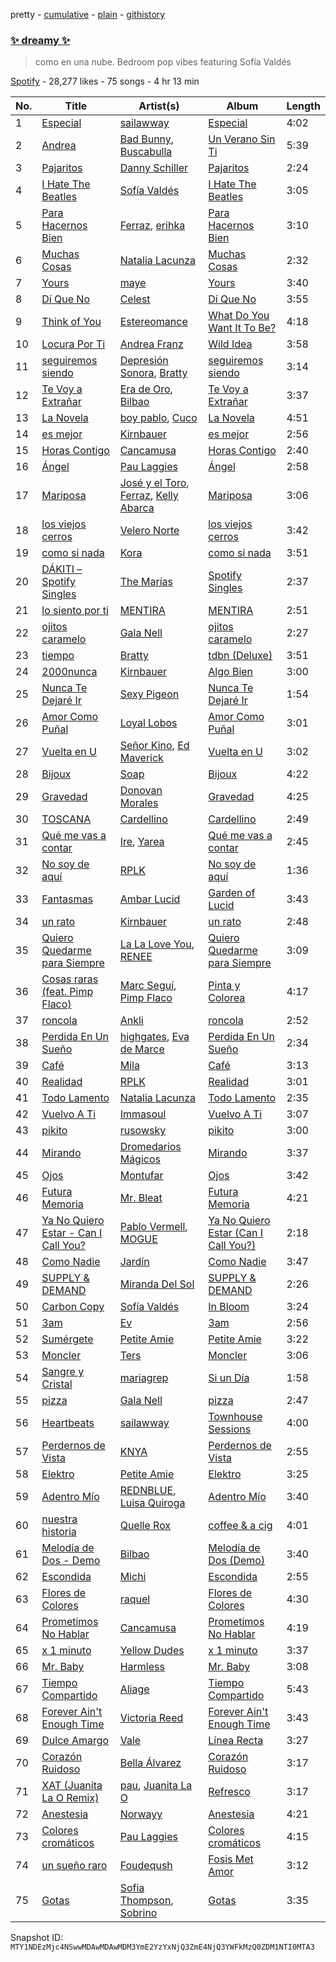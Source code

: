 pretty - [cumulative](/playlists/cumulative/37i9dQZF1DXecqWg9vXl0U.md) - [plain](/playlists/plain/37i9dQZF1DXecqWg9vXl0U) - [githistory](https://github.githistory.xyz/mackorone/spotify-playlist-archive/blob/main/playlists/plain/37i9dQZF1DXecqWg9vXl0U)

### [✨ dreamy ✨](https://open.spotify.com/playlist/37i9dQZF1DXecqWg9vXl0U)

> como en una nube\. Bedroom pop vibes featuring Sofía Valdés

[Spotify](https://open.spotify.com/user/spotify) - 28,277 likes - 75 songs - 4 hr 13 min

| No. | Title | Artist(s) | Album | Length |
|---|---|---|---|---|
| 1 | [Especial](https://open.spotify.com/track/6M0iMWjgLJi6ndo5n0fCI8) | [sailawway](https://open.spotify.com/artist/7tg2hHygz0gM2dq5PrNH2q) | [Especial](https://open.spotify.com/album/4FSNPjZJIRazbypUcTzIH3) | 4:02 |
| 2 | [Andrea](https://open.spotify.com/track/44XjoNvtwevktFKjvVe1vH) | [Bad Bunny](https://open.spotify.com/artist/4q3ewBCX7sLwd24euuV69X), [Buscabulla](https://open.spotify.com/artist/0MoaBi6dSquXp6rrlqlF8R) | [Un Verano Sin Ti](https://open.spotify.com/album/3RQQmkQEvNCY4prGKE6oc5) | 5:39 |
| 3 | [Pajaritos](https://open.spotify.com/track/2wrXCzqFhTrUiLx1Xra1zN) | [Danny Schiller](https://open.spotify.com/artist/6Jrjs10cg0Sf0uMzLjfraC) | [Pajaritos](https://open.spotify.com/album/25sQj4ycXmGdHFu1TNn1r5) | 2:24 |
| 4 | [I Hate The Beatles](https://open.spotify.com/track/6fPC2bl2J0s2WG4adY2HaJ) | [Sofía Valdés](https://open.spotify.com/artist/0caswMNVJ7vPNC1Z7NOeCT) | [I Hate The Beatles](https://open.spotify.com/album/7u506EjfG4xdfO9EdzrqDQ) | 3:05 |
| 5 | [Para Hacernos Bien](https://open.spotify.com/track/55GecPCH7Vvl9j36euFxNu) | [Ferraz](https://open.spotify.com/artist/01VsXNrszWERedrdHgRVH2), [erihka](https://open.spotify.com/artist/68pEaQXF6WYi0PWfq1LyYd) | [Para Hacernos Bien](https://open.spotify.com/album/5EfzUHUPMdgbWZft0Lr91A) | 3:10 |
| 6 | [Muchas Cosas](https://open.spotify.com/track/5fLlj9hOTOQ7kMjLn6Fk1R) | [Natalia Lacunza](https://open.spotify.com/artist/3Zs59sqZJ6fWQqWbRC8bOP) | [Muchas Cosas](https://open.spotify.com/album/5NFXi4eXZPVT8eP0o1dxdT) | 2:32 |
| 7 | [Yours](https://open.spotify.com/track/0gmStTUTuiU807EB4KafOX) | [maye](https://open.spotify.com/artist/5ti5FPHgtaSf15KcUisZMt) | [Yours](https://open.spotify.com/album/0aMCgryYtjpLrk4FhcTSU9) | 3:40 |
| 8 | [Dí Que No](https://open.spotify.com/track/6oLxwWMuLrfFpOYQBW0ZS0) | [Celest](https://open.spotify.com/artist/2tpIEJakXfrYv4CwlUL1Fl) | [Dí Que No](https://open.spotify.com/album/03dEcuGrRyypQTCtCHNXVh) | 3:55 |
| 9 | [Think of You](https://open.spotify.com/track/1TMNQtfsu3Bwa808I3Hx5X) | [Estereomance](https://open.spotify.com/artist/0sPz0BuaI7sSF0mzku6fZd) | [What Do You Want It To Be?](https://open.spotify.com/album/0zj0QfL92o9OPwtKvwW5pL) | 4:18 |
| 10 | [Locura Por Ti](https://open.spotify.com/track/4JfE73XGKx0IRpP56sEVzt) | [Andrea Franz](https://open.spotify.com/artist/50O6F9ntYmI2tUDY0dxr4G) | [Wild Idea](https://open.spotify.com/album/1ToPusrmJdTth68L0ZRQBU) | 3:58 |
| 11 | [seguiremos siendo](https://open.spotify.com/track/6zX7KSFicewSnSeT3W2tvN) | [Depresión Sonora](https://open.spotify.com/artist/2oCrGFAUJwBVFaaIM8c0AO), [Bratty](https://open.spotify.com/artist/0UTzLuwz9RvFOCnwAZjUxn) | [seguiremos siendo](https://open.spotify.com/album/4KkPCRsBQnbv25qKv8dkpI) | 3:14 |
| 12 | [Te Voy a Extrañar](https://open.spotify.com/track/16Ue2BIfTQKCukXrC8bu9Q) | [Era de Oro](https://open.spotify.com/artist/78ZaNmvhhut7RJ2yNILLD7), [Bilbao](https://open.spotify.com/artist/0auztALogdXmk4KYvF1FoT) | [Te Voy a Extrañar](https://open.spotify.com/album/4PpJ8Q9CMGidKj1EHhDEs8) | 3:37 |
| 13 | [La Novela](https://open.spotify.com/track/0zeeAjrLX2mNacLeefRTGG) | [boy pablo](https://open.spotify.com/artist/7wbkl3zgDZEoZer357mVIw), [Cuco](https://open.spotify.com/artist/2Tglaf8nvDzwSQnpSrjLHP) | [La Novela](https://open.spotify.com/album/0Jm9vE88gbVVxYVyXfSgcY) | 4:51 |
| 14 | [es mejor](https://open.spotify.com/track/2V6bROogDktEqNrsALo0hY) | [Kirnbauer](https://open.spotify.com/artist/76KihzDzdR7li8RPVY50EA) | [es mejor](https://open.spotify.com/album/7CxEhuohjm1rOzuJBszNRZ) | 2:56 |
| 15 | [Horas Contigo](https://open.spotify.com/track/5LsqbIej8JeVAMCD5mZKCJ) | [Cancamusa](https://open.spotify.com/artist/6GSnSFc0O2JMkPkGcBFsNc) | [Horas Contigo](https://open.spotify.com/album/0M2juBtEpeh1WRg3VmaNfe) | 2:40 |
| 16 | [Ángel](https://open.spotify.com/track/30Kue3jRZhbA8137mDXp31) | [Pau Laggies](https://open.spotify.com/artist/4yxXxMpC0bNGbc1LePew2t) | [Ángel](https://open.spotify.com/album/38ua5FjwtylCAwx5GJgMeI) | 2:58 |
| 17 | [Mariposa](https://open.spotify.com/track/2WU8adwu4rSuSc4wukaRZL) | [José y el Toro](https://open.spotify.com/artist/5Bq8Ri1jFba5clhChG8Cex), [Ferraz](https://open.spotify.com/artist/01VsXNrszWERedrdHgRVH2), [Kelly Abarca](https://open.spotify.com/artist/6C4aCHTYWI97yYtIabSLvT) | [Mariposa](https://open.spotify.com/album/70Z8xKdGHaTHiBjW0aF6rP) | 3:06 |
| 18 | [los viejos cerros](https://open.spotify.com/track/5MxWTiSqrBbD3hWzUZDkb9) | [Velero Norte](https://open.spotify.com/artist/6TBD2rLl4F6tIPF3oO62Ot) | [los viejos cerros](https://open.spotify.com/album/4pWZlHyanHw8ScD4zoBA3x) | 3:42 |
| 19 | [como si nada](https://open.spotify.com/track/4hMKS6gf79eVQ70AkAXyCE) | [Kora](https://open.spotify.com/artist/3ZxaYY2eYNWxg8v1s2k6JD) | [como si nada](https://open.spotify.com/album/6VbPiVnWX1EaMKtOuuVr9e) | 3:51 |
| 20 | [DÁKITI – Spotify Singles](https://open.spotify.com/track/2y9xyQNtut1KeOHSSkuzik) | [The Marías](https://open.spotify.com/artist/2sSGPbdZJkaSE2AbcGOACx) | [Spotify Singles](https://open.spotify.com/album/4JaFGe9FKcubMLP6YVzCYP) | 2:37 |
| 21 | [lo siento por ti](https://open.spotify.com/track/0An48HWVKzrJAlppp0N9Xr) | [MENTIRA](https://open.spotify.com/artist/025KCrdT7Sl83OzsBfEhtu) | [MENTIRA](https://open.spotify.com/album/212mEEuNWk4jHtxoypCYyM) | 2:51 |
| 22 | [ojitos caramelo](https://open.spotify.com/track/42fEi9btF7pTboFbvm36ZF) | [Gala Nell](https://open.spotify.com/artist/4CVNESQIOFNvurriZVBarY) | [ojitos caramelo](https://open.spotify.com/album/6iu9ntDuzcQDasNFamkhhs) | 2:27 |
| 23 | [tiempo](https://open.spotify.com/track/0TeOSjjpN80jyyZLc4RiLn) | [Bratty](https://open.spotify.com/artist/0UTzLuwz9RvFOCnwAZjUxn) | [tdbn \(Deluxe\)](https://open.spotify.com/album/7A0d7VPtIDRo5kLEiZyghH) | 3:51 |
| 24 | [2000nunca](https://open.spotify.com/track/2HJdRebzIISmN4n00jtuRj) | [Kirnbauer](https://open.spotify.com/artist/76KihzDzdR7li8RPVY50EA) | [Algo Bien](https://open.spotify.com/album/1aKgmFYfBumxu4Idks5XAd) | 3:00 |
| 25 | [Nunca Te Dejaré Ir](https://open.spotify.com/track/0FB054yjgRBv1sWNNFoMxS) | [Sexy Pigeon](https://open.spotify.com/artist/4gnQSPui3dzrkaFdf18P6U) | [Nunca Te Dejaré Ir](https://open.spotify.com/album/2DJ7QXD6yaWvyylxsizFcx) | 1:54 |
| 26 | [Amor Como Puñal](https://open.spotify.com/track/0TJNfCB3eN9wEIdxZhrbO8) | [Loyal Lobos](https://open.spotify.com/artist/26BPVK55HCqiBNb32TXfBf) | [Amor Como Puñal](https://open.spotify.com/album/1hD1UWONeqXqGrUXp07zzf) | 3:01 |
| 27 | [Vuelta en U](https://open.spotify.com/track/2uSQpyjWJpSaoxjc27VAZ3) | [Señor Kino](https://open.spotify.com/artist/2W0kFBz6nHARNF7A5KlWYG), [Ed Maverick](https://open.spotify.com/artist/3JSSjGYcIkgsrz7892CelT) | [Vuelta en U](https://open.spotify.com/album/2XQUbze1bkSR86N8XbAOEy) | 3:02 |
| 28 | [Bijoux](https://open.spotify.com/track/2HAyheU6dVyB9YaokB56SW) | [Soap](https://open.spotify.com/artist/1XlQX9RnsbZuOm7gByAyIB) | [Bijoux](https://open.spotify.com/album/7gxGCdVpkDisfbfPfOD1qC) | 4:22 |
| 29 | [Gravedad](https://open.spotify.com/track/5q7BpsT3LJ4Il38ksJlDU1) | [Donovan Morales](https://open.spotify.com/artist/23flm1dVdkzY1GG5NKZhin) | [Gravedad](https://open.spotify.com/album/41HCCPohSanX5WyWFrKDgN) | 4:25 |
| 30 | [TOSCANA](https://open.spotify.com/track/6ejAYAdo08qbPLrH4FEfYe) | [Cardellino](https://open.spotify.com/artist/7HFja6X48hWE58m3pQnGV0) | [Cardellino](https://open.spotify.com/album/43ngUKpEMUdgNv3cHaWGKC) | 2:49 |
| 31 | [Qué me vas a contar](https://open.spotify.com/track/06Uhw7KLSBqAJqYy2fdjiN) | [Ire](https://open.spotify.com/artist/4ysRrzj3LSYDIhtty6ErKI), [Yarea](https://open.spotify.com/artist/2O4wnhTr4SO5ezY6WXI2Kl) | [Qué me vas a contar](https://open.spotify.com/album/1a1WTsbfOeGHCOXPqMahQv) | 2:45 |
| 32 | [No soy de aquí](https://open.spotify.com/track/3GAnMDz0FyfRLqI99bhltK) | [RPLK](https://open.spotify.com/artist/1tuzO0TeRF6KAKsSbHD46g) | [No soy de aquí](https://open.spotify.com/album/1YZIaN8F9Qthoy8K73MNPY) | 1:36 |
| 33 | [Fantasmas](https://open.spotify.com/track/0itukH4hI1pxOsyRQRQ28f) | [Ambar Lucid](https://open.spotify.com/artist/4nzV0hThyodYzrwksnS86G) | [Garden of Lucid](https://open.spotify.com/album/1ysIsiNZ4iKrrXjVu85wGp) | 3:43 |
| 34 | [un rato](https://open.spotify.com/track/22BWBU9Pwgz3M7fP1mahfk) | [Kirnbauer](https://open.spotify.com/artist/76KihzDzdR7li8RPVY50EA) | [un rato](https://open.spotify.com/album/0LigoTHlglv2GPl0nb2O0F) | 2:48 |
| 35 | [Quiero Quedarme para Siempre](https://open.spotify.com/track/3du9ocej65TycajaDfw8j9) | [La La Love You](https://open.spotify.com/artist/5Q30fhTc0Sl0Q4C5dOjhhQ), [RENEE](https://open.spotify.com/artist/2pbO2XyPJGWz2s0OZeD4pR) | [Quiero Quedarme para Siempre](https://open.spotify.com/album/7AQmikvyjRWLYx5cey4JIG) | 3:09 |
| 36 | [Cosas raras \(feat\. Pimp Flaco\)](https://open.spotify.com/track/6b7U0cQstqjoRLA2Xpd3Dg) | [Marc Seguí](https://open.spotify.com/artist/5FQ8tBUtIamA2hRtatrYUF), [Pimp Flaco](https://open.spotify.com/artist/3UZFWMkyLElpRsLPdButSC) | [Pinta y Colorea](https://open.spotify.com/album/2WfExJBJdOzCEKTksL9DuI) | 4:17 |
| 37 | [roncola](https://open.spotify.com/track/36KSajo0NyH3eGgbS4AuJ7) | [Ankli](https://open.spotify.com/artist/3KZvceRfxWCtbJ0jW5BZHI) | [roncola](https://open.spotify.com/album/7wBnQpzEspxCuDIfBcvtH9) | 2:52 |
| 38 | [Perdida En Un Sueño](https://open.spotify.com/track/1wRVAinPRWyR67BD7DIlRJ) | [highgates](https://open.spotify.com/artist/6GXhi2fBJnA3c7OOcqILln), [Eva de Marce](https://open.spotify.com/artist/1UgwU7ChXfMkwH9t6ivW2E) | [Perdida En Un Sueño](https://open.spotify.com/album/16dfrsHTy1aqUMm8qoknPz) | 2:34 |
| 39 | [Café](https://open.spotify.com/track/21MYb5lHO9aHo07eRl8eWn) | [Mila](https://open.spotify.com/artist/1A4rgJKh9qAm9PWIDAT1x5) | [Café](https://open.spotify.com/album/4xWKfkBOyOca4gEy1Vvd7g) | 3:13 |
| 40 | [Realidad](https://open.spotify.com/track/55mKDXgmHh9zhtWmTJbIzI) | [RPLK](https://open.spotify.com/artist/1tuzO0TeRF6KAKsSbHD46g) | [Realidad](https://open.spotify.com/album/3mUJ4dvBB1ClRg0MrnyEZO) | 3:01 |
| 41 | [Todo Lamento](https://open.spotify.com/track/3e8haeh6alXHp8bwLhk4Vc) | [Natalia Lacunza](https://open.spotify.com/artist/3Zs59sqZJ6fWQqWbRC8bOP) | [Todo Lamento](https://open.spotify.com/album/4dHpeoII8QA3LaOXTYnCgm) | 2:35 |
| 42 | [Vuelvo A Ti](https://open.spotify.com/track/0a5pyR7iQFtlRMBzHh8XQH) | [Immasoul](https://open.spotify.com/artist/21neefJLiFuSR6sQlHDblG) | [Vuelvo A Ti](https://open.spotify.com/album/401HbqKVOPSIsIHCKIpKkp) | 3:07 |
| 43 | [pikito](https://open.spotify.com/track/7E8gROr7cN79wbxZ4yqL8Z) | [rusowsky](https://open.spotify.com/artist/1XEVu7gdRFfzEFqsPrancH) | [pikito](https://open.spotify.com/album/33CyjR8qCG48VArrgao5Oz) | 3:00 |
| 44 | [Mirando](https://open.spotify.com/track/64ekrXN8XATh5MaUtLT2LI) | [Dromedarios Mágicos](https://open.spotify.com/artist/3UP83Ekm9Jse6j0dWZJlH9) | [Mirando](https://open.spotify.com/album/5dupFfiBadc2bWw9Knzwx0) | 3:37 |
| 45 | [Ojos](https://open.spotify.com/track/15WodMbVgXo5jVuGtYztjp) | [Montufar](https://open.spotify.com/artist/6BuzxLQYLRoxxjuD8iSx1t) | [Ojos](https://open.spotify.com/album/1aubTSnt8NNqx2mYBLNhsX) | 3:42 |
| 46 | [Futura Memoria](https://open.spotify.com/track/2epgfcGb8KTVxi5eGZnUNi) | [Mr\. Bleat](https://open.spotify.com/artist/4s30l2MADdxxpZbsNNCgCb) | [Futura Memoria](https://open.spotify.com/album/6zYYe5HYqXooL5bhdbuheZ) | 4:21 |
| 47 | [Ya No Quiero Estar \- Can I Call You?](https://open.spotify.com/track/63KJ8rICVw03iuIZrfahIK) | [Pablo Vermell](https://open.spotify.com/artist/1QXsIqLfotA6OnwVqQvPs5), [MOGUE](https://open.spotify.com/artist/18es9hoK2KUOefwp7D5Rsx) | [Ya No Quiero Estar \(Can I Call You?\)](https://open.spotify.com/album/5uHfoPSnsnoRUlNyTHHp16) | 2:18 |
| 48 | [Como Nadie](https://open.spotify.com/track/5FnaEou98yODChyeRz8Tys) | [Jardín](https://open.spotify.com/artist/3heEUIjUbWkseFTU8s4zqP) | [Como Nadie](https://open.spotify.com/album/2pZIeoVraZI0B4xDAYwIZT) | 3:47 |
| 49 | [SUPPLY & DEMAND](https://open.spotify.com/track/4fsAnNEX0f9SqlVsiIX31D) | [Miranda Del Sol](https://open.spotify.com/artist/45PFKsor6a9cExACotnBs7) | [SUPPLY & DEMAND](https://open.spotify.com/album/3hPanAHedPo2iMTqnqJe7p) | 2:26 |
| 50 | [Carbon Copy](https://open.spotify.com/track/5jlXl2mA8ovplMEVRfaoMz) | [Sofía Valdés](https://open.spotify.com/artist/0caswMNVJ7vPNC1Z7NOeCT) | [In Bloom](https://open.spotify.com/album/5PVu8HSd5Ig81TaTixT4Wp) | 3:24 |
| 51 | [3am](https://open.spotify.com/track/3e8lI9dQ9q0PHIgTtQPhcH) | [Ev](https://open.spotify.com/artist/21EczEifDKebasemX58Jp8) | [3am](https://open.spotify.com/album/1sMVWxsUWC5UKxKFQYMAKM) | 2:56 |
| 52 | [Sumérgete](https://open.spotify.com/track/4e3DsTwu1VOzh0Su0OKp1A) | [Petite Amie](https://open.spotify.com/artist/79C3hxvHZM7O041gO8YQmw) | [Petite Amie](https://open.spotify.com/album/28TqzlvN2K0te8ssOfwnLu) | 3:22 |
| 53 | [Moncler](https://open.spotify.com/track/3xe0zQi4tsynmXmwCLpbX1) | [Ters](https://open.spotify.com/artist/5Mf1s6zvBdwT3ZmEfWVovB) | [Moncler](https://open.spotify.com/album/10vp9TVLfS1ByCx0atI6x9) | 3:06 |
| 54 | [Sangre y Cristal](https://open.spotify.com/track/5RSfZ8sNVLUSFkr0xzs4H3) | [mariagrep](https://open.spotify.com/artist/6qW73GlY1wPnQ9zxIOYCzy) | [Si un Día](https://open.spotify.com/album/4AxBZOLPSWVEYBtcmObljJ) | 1:58 |
| 55 | [pizza](https://open.spotify.com/track/7rvKogufniHwoxQIgdcGde) | [Gala Nell](https://open.spotify.com/artist/4CVNESQIOFNvurriZVBarY) | [pizza](https://open.spotify.com/album/2i7oobLiBdNj4w4jwZKjh0) | 2:47 |
| 56 | [Heartbeats](https://open.spotify.com/track/2oRM8nANf50EZxGlqt4ykQ) | [sailawway](https://open.spotify.com/artist/7tg2hHygz0gM2dq5PrNH2q) | [Townhouse Sessions](https://open.spotify.com/album/5G8ShBaBFyGDKMxdePJ8Dz) | 4:00 |
| 57 | [Perdernos de Vista](https://open.spotify.com/track/4NSRJDeHgCxpicjoBbUuMK) | [KNYA](https://open.spotify.com/artist/5OOwdQqnYQSdypLCSQ3Kvz) | [Perdernos de Vista](https://open.spotify.com/album/0wOlQ0jWhdrvoXAH4CWBDi) | 2:55 |
| 58 | [Elektro](https://open.spotify.com/track/1gEBSszkCf70rRdodyIklS) | [Petite Amie](https://open.spotify.com/artist/79C3hxvHZM7O041gO8YQmw) | [Elektro](https://open.spotify.com/album/7Jx316TA5SuowUIRxqUHSz) | 3:25 |
| 59 | [Adentro Mío](https://open.spotify.com/track/1eqy9eJep6OX0lWKbevodl) | [REDNBLUE](https://open.spotify.com/artist/2fFmT5WlZr5EsPKyU1qGzG), [Luisa Quiroga](https://open.spotify.com/artist/41BvCh2pTbtXbK80QyZmcq) | [Adentro Mío](https://open.spotify.com/album/4LUtBY7vKqZ8ctSk195AcJ) | 3:40 |
| 60 | [nuestra historia](https://open.spotify.com/track/66gTt3LAz9w8Xlrlj3zoJU) | [Quelle Rox](https://open.spotify.com/artist/4iDXgOhz2OE5TjrvCyNZc7) | [coffee & a cig](https://open.spotify.com/album/4NefaGha9X5oeSKH2UHG1d) | 4:01 |
| 61 | [Melodía de Dos \- Demo](https://open.spotify.com/track/4GwdjQUrTd2eje3yN7PUgK) | [Bilbao](https://open.spotify.com/artist/0auztALogdXmk4KYvF1FoT) | [Melodía de Dos \(Demo\)](https://open.spotify.com/album/1ORGTxaHnffAYdkDmisKGZ) | 3:40 |
| 62 | [Escondida](https://open.spotify.com/track/2GcRx1c4uCLhuFsjM7fBNY) | [Michi](https://open.spotify.com/artist/3Wpco0QNxrTY1Gnqo06J6P) | [Escondida](https://open.spotify.com/album/1SojZjLoZRpRDHWO9Y9ZLJ) | 2:55 |
| 63 | [Flores de Colores](https://open.spotify.com/track/0AYLOziv4IVSKszBWklhBy) | [raquel](https://open.spotify.com/artist/5kbQRJ14wqLdFlnphxZlEB) | [Flores de Colores](https://open.spotify.com/album/2z28JCwStDaLVwwmbcJOYo) | 4:30 |
| 64 | [Prometimos No Hablar](https://open.spotify.com/track/1aTHKQ5x0tBFmN9yW8jtLF) | [Cancamusa](https://open.spotify.com/artist/6GSnSFc0O2JMkPkGcBFsNc) | [Prometimos No Hablar](https://open.spotify.com/album/40jASBMnpbRBj7O8QfLUEU) | 4:19 |
| 65 | [x 1 minuto](https://open.spotify.com/track/3br3NQQzQ6gyBNO87qimqN) | [Yellow Dudes](https://open.spotify.com/artist/2vy5oloPxplakUsZR3chVY) | [x 1 minuto](https://open.spotify.com/album/3zN9jgURM2rejkuctjl4W2) | 3:37 |
| 66 | [Mr\. Baby](https://open.spotify.com/track/4JNw6A9TH89pAez18HmhVo) | [Harmless](https://open.spotify.com/artist/5dYGaoCO0iaUZKfl9K8Gtd) | [Mr\. Baby](https://open.spotify.com/album/6vIIwphk7WTFX560uYyYDW) | 3:08 |
| 67 | [Tiempo Compartido](https://open.spotify.com/track/5ms50lUojH8Ft48znLxsfF) | [Aliage](https://open.spotify.com/artist/2rsoCjZsneCZ25MC2os3Dt) | [Tiempo Compartido](https://open.spotify.com/album/75nbafNyS33ripWC6dOXKz) | 5:43 |
| 68 | [Forever Ain't Enough Time](https://open.spotify.com/track/3qU5QMb4lwlY7rQgAWZv8h) | [Victoria Reed](https://open.spotify.com/artist/12EI0H1J7nojLvFdkwzjRG) | [Forever Ain't Enough Time](https://open.spotify.com/album/6rLOKAyy9HwyaHOV5FbeCN) | 3:43 |
| 69 | [Dulce Amargo](https://open.spotify.com/track/6KcpZ7jPd0Rf58em3JNpeK) | [Vale](https://open.spotify.com/artist/22p8vOZwMABvl5qt2nZHWD) | [Línea Recta](https://open.spotify.com/album/19Gt3qUgfakD1rVw82iyzL) | 3:27 |
| 70 | [Corazón Ruidoso](https://open.spotify.com/track/2tfzdblmcuXHAcEAEeYD9d) | [Bella Álvarez](https://open.spotify.com/artist/6dqfuonDrw9UdawWJIAGjs) | [Corazón Ruidoso](https://open.spotify.com/album/21M2BIe7zTSPUVYbTSrvtS) | 3:17 |
| 71 | [XAT \(Juanita La O Remix\)](https://open.spotify.com/track/2HFqgimGHdB73kdBoNKAY3) | [pau](https://open.spotify.com/artist/3K8xLmnOqUqGGaLzL0DvL3), [Juanita La O](https://open.spotify.com/artist/4E7BbNhnHWRifH0LUUsQoT) | [Refresco](https://open.spotify.com/album/2IF1XMAdUABwcrZSWFnE4b) | 3:17 |
| 72 | [Anestesia](https://open.spotify.com/track/3gWes8gpaT8XOMLrr9eGyd) | [Norwayy](https://open.spotify.com/artist/2Oco3IVZNWcII3kGXRaNaU) | [Anestesia](https://open.spotify.com/album/0BdNIWzUx5QaG7VyfXE6QY) | 4:21 |
| 73 | [Colores cromáticos](https://open.spotify.com/track/2L0ftx1kVAOE5QjJDMf8cD) | [Pau Laggies](https://open.spotify.com/artist/4yxXxMpC0bNGbc1LePew2t) | [Colores cromáticos](https://open.spotify.com/album/6lOtV6TYKrZ6xqNWGVPmed) | 4:15 |
| 74 | [un sueño raro](https://open.spotify.com/track/2ASygHwRhyPWzh6pdiuWYR) | [Foudeqush](https://open.spotify.com/artist/0XFgM33h3Ls5tj1M9IKUWd) | [Fosis Met Amor](https://open.spotify.com/album/4lhk0djVeQeioDawW8NkO3) | 3:12 |
| 75 | [Gotas](https://open.spotify.com/track/3RPVMsjKwcPb4M9BsqeYhd) | [Sofia Thompson](https://open.spotify.com/artist/20OEbPt9V1o5T7jo1ZLGdK), [Sobrino](https://open.spotify.com/artist/0vEEYg1cJscAAw4sekHSOf) | [Gotas](https://open.spotify.com/album/76YyNZPRiXT5cyULAqajlB) | 3:35 |

Snapshot ID: `MTY1NDEzMjc4NSwwMDAwMDAwMDM3YmE2YzYxNjQ3ZmE4NjQ3YWFkMzQ0ZDM1NTI0MTA3`

